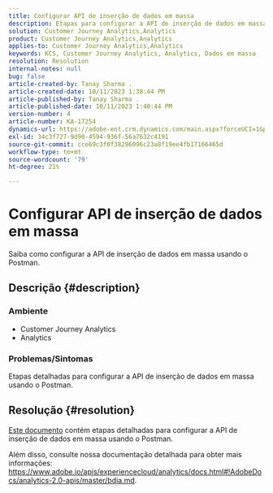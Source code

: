 ```yaml
---
title: Configurar API de inserção de dados em massa
description: Etapas para configurar a API de inserção de dados em massa usando o Postman.
solution: Customer Journey Analytics,Analytics
product: Customer Journey Analytics,Analytics
applies-to: Customer Journey Analytics,Analytics
keywords: KCS, Customer Journey Analytics, Analytics, Dados em massa
resolution: Resolution
internal-notes: null
bug: false
article-created-by: Tanay Sharma .
article-created-date: 10/11/2023 1:38:44 PM
article-published-by: Tanay Sharma .
article-published-date: 10/11/2023 1:40:44 PM
version-number: 4
article-number: KA-17254
dynamics-url: https://adobe-ent.crm.dynamics.com/main.aspx?forceUCI=1&pagetype=entityrecord&etn=knowledgearticle&id=db23d17d-3b68-ee11-9ae7-6045bd0063aa
exl-id: 34c3f727-9d90-4594-936f-56a7632c4191
source-git-commit: cce69c3f0f38296096c23a8f19ee4fb17166465d
workflow-type: tm+mt
source-wordcount: '79'
ht-degree: 21%

---
```


# Configurar API de inserção de dados em massa


Saiba como configurar a API de inserção de dados em massa usando o Postman.

## Descrição {#description}


### <b>Ambiente</b>

- Customer Journey Analytics
- Analytics




### <b>Problemas/Sintomas</b>

Etapas detalhadas para configurar a API de inserção de dados em massa usando o Postman.


## Resolução {#resolution}


[Este documento](https://spark.adobe.com/page/0jhQHMs74AtYz/) contém etapas detalhadas para configurar a API de inserção de dados em massa usando o Postman.

Além disso, consulte nossa documentação detalhada para obter mais informações: https://www.adobe.io/apis/experiencecloud/analytics/docs.html#!AdobeDocs/analytics-2.0-apis/master/bdia.md.
